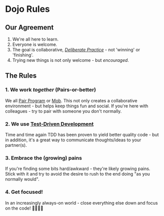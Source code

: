 # Dojo Rules

## Our Agreement

1. We're all here to learn.
2. Everyone is welcome.
3. The goal is collaborative, _[Deliberate Practice](https://jamesclear.com/deliberate-practice-theory)_ - not 'winning' or 'finishing'.
4. Trying new things is not only welcome - but _encouraged_.

## The Rules

### 1. We work _together_ (Pairs-or-better)

We all [Pair Program](https://en.wikipedia.org/wiki/Pair_programming) or [Mob](https://en.wikipedia.org/wiki/Mob_programming). This not only creates a collaborative environment - but helps keep things fun and social. If you're here with colleagues - try to pair with someone you don't normally.

### 2. We use [Test-Driven Development](https://en.wikipedia.org/wiki/Test-driven_development)

Time and time again TDD has been proven to yield better quality code - but in addition, it's a great way to communicate thoughts/ideas to your partner(s).

### 3. Embrace the (growing) pains

If you're finding some bits hard/awkward - they're likely growing pains. Stick with it and try to avoid the desire to rush to the end doing "as you normally would".

### 4. Get focused!

In an increasingly always-on world - close everything else down and focus on the code! 👩‍💻👨‍💻
